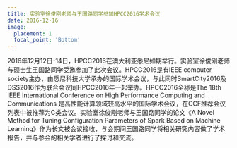 ```yaml
---
title: 实验室徐俊刚老师与王国路同学参加HPCC2016学术会议
date: 2016-12-16
image:
  placement: 1
  focal_point: 'Bottom'
---
```


2016年12月12日-14日，HPCC2016在澳大利亚悉尼如期举行。实验室徐俊刚老师与硕士生王国路同学受邀参加了此次会议。HPCC2016是有IEEE computer society主办，由悉尼科技大学承办的国际学术会议，与此同时SmartCity2016及DSS2016作为联合会议同HPCC2016年一起举办。HPCC2016全称是The 18th IEEE International Conference on High Performance Computing and Communications 是高性能计算领域较高水平的国际学术会议，在CCF推荐会议列表中被推荐为C类会议。实验室徐俊刚老师与王国路同学的论文《A Novel Method for Tuning Configuration Parameters of Spark Based on Machine Learning》作为长文被会议接收，与会期间王国路同学将相关研究内容做了学术报告，并与参会的相关学者进行了探讨和交流。
